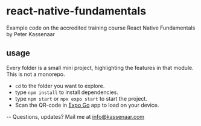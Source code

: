 # react-native-fundamentals
Example code on the accredited training course React Native Fundamentals by Peter Kassenaar

## usage
Every folder is a small mini project, highlighting the features in that module. This is not a monorepo.

- `cd` to the folder you want to explore.
- type `npm install` to install dependencies.
- type `npm start` or `npx expo start` to start the project.
- Scan the QR-code in [Expo Go](https://expo.dev/client) app to load on your device.


-- Questions, updates? Mail me at info@kassenaar.com

